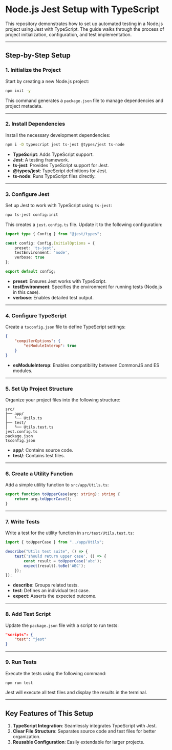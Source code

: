 # Node.js Jest Setup with TypeScript

This repository demonstrates how to set up automated testing in a Node.js project using Jest with TypeScript. The guide walks through the process of project initialization, configuration, and test implementation.

---

## **Step-by-Step Setup**

### 1. **Initialize the Project**
Start by creating a new Node.js project:
```bash
npm init -y
```
This command generates a `package.json` file to manage dependencies and project metadata.

---

### 2. **Install Dependencies**
Install the necessary development dependencies:
```bash
npm i -D typescript jest ts-jest @types/jest ts-node
```
- **TypeScript**: Adds TypeScript support.
- **Jest**: A testing framework.
- **ts-jest**: Provides TypeScript support for Jest.
- **@types/jest**: TypeScript definitions for Jest.
- **ts-node**: Runs TypeScript files directly.

---

### 3. **Configure Jest**
Set up Jest to work with TypeScript using `ts-jest`:
```bash
npx ts-jest config:init
```
This creates a `jest.config.ts` file. Update it to the following configuration:
```typescript
import type { Config } from "@jest/types";

const config: Config.InitialOptions = {
    preset: 'ts-jest',
    testEnvironment: 'node',
    verbose: true
};

export default config;
```
- **preset**: Ensures Jest works with TypeScript.
- **testEnvironment**: Specifies the environment for running tests (Node.js in this case).
- **verbose**: Enables detailed test output.

---

### 4. **Configure TypeScript**
Create a `tsconfig.json` file to define TypeScript settings:
```json
{
    "compilerOptions": {
        "esModuleInterop": true
    }
}
```
- **esModuleInterop**: Enables compatibility between CommonJS and ES modules.

---

### 5. **Set Up Project Structure**
Organize your project files into the following structure:
```
src/
├── app/
│   └── Utils.ts
├── test/
│   └── Utils.test.ts
jest.config.ts
package.json
tsconfig.json
```
- **app/**: Contains source code.
- **test/**: Contains test files.

---

### 6. **Create a Utility Function**
Add a simple utility function to `src/app/Utils.ts`:
```typescript
export function toUpperCase(arg: string): string {
    return arg.toUpperCase();
}
```

---

### 7. **Write Tests**
Write a test for the utility function in `src/test/Utils.test.ts`:
```typescript
import { toUpperCase } from "../app/Utils";

describe("Utils test suite", () => {
    test('should return upper case', () => {
        const result = toUpperCase('abc');
        expect(result).toBe('ABC');
    });
});
```
- **describe**: Groups related tests.
- **test**: Defines an individual test case.
- **expect**: Asserts the expected outcome.

---

### 8. **Add Test Script**
Update the `package.json` file with a script to run tests:
```json
"scripts": {
    "test": "jest"
}
```

---

### 9. **Run Tests**
Execute the tests using the following command:
```bash
npm run test
```
Jest will execute all test files and display the results in the terminal.

---

## **Key Features of This Setup**
1. **TypeScript Integration**: Seamlessly integrates TypeScript with Jest.
2. **Clear File Structure**: Separates source code and test files for better organization.
3. **Reusable Configuration**: Easily extendable for larger projects.